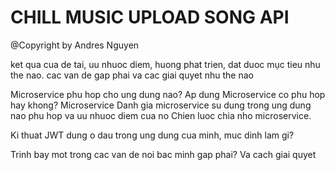 # CHILL MUSIC UPLOAD SONG API

@Copyright by Andres Nguyen

ket qua cua de tai, uu nhuoc diem, huong phat trien, dat duoc mục tieu nhu the nao. cac van de gap phai va cac giai quyet nhu the nao

Microservice phu hop cho ung dung nao?
Ap dung Microservice co phu hop hay khong? Microservice
Danh gia microservice su dung trong ung dung nao phu hop va uu nhuoc diem cua no
Chien luoc chia nho microservice.

Ki thuat JWT dung o dau trong ung dung cua minh, muc dinh lam gi?

Trinh bay mot trong cac van de noi bac minh gap phai? Va cach giai quyet